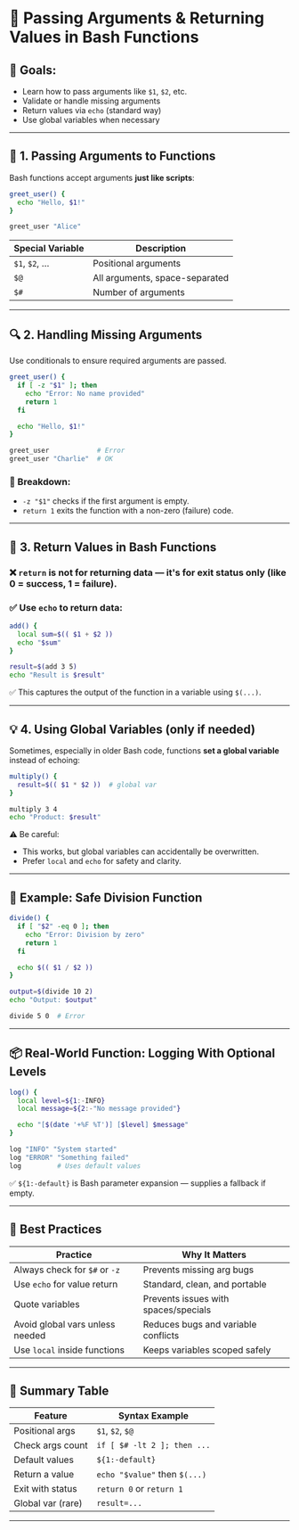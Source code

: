 # 🧠 Passing Arguments & Returning Values in Bash Functions

## 🎯 Goals:

* Learn how to pass arguments like `$1`, `$2`, etc.
* Validate or handle missing arguments
* Return values via `echo` (standard way)
* Use global variables when necessary

---

## 📨 1. Passing Arguments to Functions

Bash functions accept arguments **just like scripts**:

```bash
greet_user() {
  echo "Hello, $1!"
}

greet_user "Alice"
```

| Special Variable | Description                    |
| ---------------- | ------------------------------ |
| `$1`, `$2`, …    | Positional arguments           |
| `$@`             | All arguments, space-separated |
| `$#`             | Number of arguments            |

---

## 🔍 2. Handling Missing Arguments

Use conditionals to ensure required arguments are passed.

```bash
greet_user() {
  if [ -z "$1" ]; then
    echo "Error: No name provided"
    return 1
  fi

  echo "Hello, $1!"
}

greet_user            # Error
greet_user "Charlie"  # OK
```

### 🔧 Breakdown:

* `-z "$1"` checks if the first argument is empty.
* `return 1` exits the function with a non-zero (failure) code.

---

## 🔁 3. Return Values in Bash Functions

### ❌ `return` is **not** for returning data — it's for **exit status** only (like 0 = success, 1 = failure).

### ✅ Use `echo` to return data:

```bash
add() {
  local sum=$(( $1 + $2 ))
  echo "$sum"
}

result=$(add 3 5)
echo "Result is $result"
```

✅ This captures the output of the function in a variable using `$(...)`.

---

## 💡 4. Using Global Variables (only if needed)

Sometimes, especially in older Bash code, functions **set a global variable** instead of echoing:

```bash
multiply() {
  result=$(( $1 * $2 ))  # global var
}

multiply 3 4
echo "Product: $result"
```

⚠️ Be careful:

* This works, but global variables can accidentally be overwritten.
* Prefer `local` and `echo` for safety and clarity.

---

## 💬 Example: Safe Division Function

```bash
divide() {
  if [ "$2" -eq 0 ]; then
    echo "Error: Division by zero"
    return 1
  fi

  echo $(( $1 / $2 ))
}

output=$(divide 10 2)
echo "Output: $output"

divide 5 0  # Error
```

---

## 📦 Real-World Function: Logging With Optional Levels

```bash
log() {
  local level=${1:-INFO}
  local message=${2:-"No message provided"}

  echo "[$(date '+%F %T')] [$level] $message"
}

log "INFO" "System started"
log "ERROR" "Something failed"
log         # Uses default values
```

✅ `${1:-default}` is Bash parameter expansion — supplies a fallback if empty.

---

## 🧼 Best Practices

| Practice                        | Why It Matters                       |
| ------------------------------- | ------------------------------------ |
| Always check for `$#` or `-z`   | Prevents missing arg bugs            |
| Use `echo` for value return     | Standard, clean, and portable        |
| Quote variables                 | Prevents issues with spaces/specials |
| Avoid global vars unless needed | Reduces bugs and variable conflicts  |
| Use `local` inside functions    | Keeps variables scoped safely        |

---

## 🧠 Summary Table

| Feature           | Syntax Example                |
| ----------------- | ----------------------------- |
| Positional args   | `$1`, `$2`, `$@`              |
| Check args count  | `if [ $# -lt 2 ]; then ...`   |
| Default values    | `${1:-default}`               |
| Return a value    | `echo "$value"` then `$(...)` |
| Exit with status  | `return 0` or `return 1`      |
| Global var (rare) | `result=...`                  |

---
